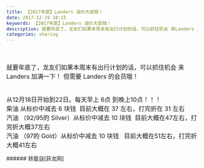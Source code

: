 ```yaml
---
title: 【2017年底】Landers 油价大促销！
date: 2017-12-19 18:15
keywords: 【2017年底】Landers 油价大促销！
description: 就要年底了，龙友们如果本周末有出行计划的话，可以抓住机会 来Landers 加满一下！ 但需要 Landers 的会员哦！从12月18日开始到22日。每天早上 6点 到晚上10点！！！ 柴油 从标价中减去 6 块钱  目前大概在 37 左右，打完折在 31 左右汽油 （92/95的 Silver）从标价中减去 10 块钱  目前大概在47左右，打完折大概37左右汽油 （97的 Gold）从标价中减去 10 块钱   目前大概在51左右，打完折大概41左右
categories: sharing
---
```

<td class="t_f" id="postmessage_1045199">

<img alt="" border="0" class="zoom" data-cf-modified-d184da9c22579256e1015f4c-="" file="https://scontent.fmnl4-6.fna.fbcdn.net/v/t1.0-9/24852618_887703994725983_3599699919105830186_n.jpg?oh=d35d64dbee1d1c3f2ce9878434d633a8&amp;oe=5AB1AD06" id="aimg_GPccR" lazyloadthumb="1" onclick="" onmouseover="" src="https://scontent.fmnl4-6.fna.fbcdn.net/v/t1.0-9/24852618_887703994725983_3599699919105830186_n.jpg?oh=d35d64dbee1d1c3f2ce9878434d633a8&amp;oe=5AB1AD06"/><br/>
<font size="3"><br/>
</font><br/>
<font size="3">就要年底了，龙友们如果本周末有出行计划的话，可以抓住机会 来Landers 加满一下！ 但需要 Landers 的会员哦！</font><br/>
<font size="3"><br/>
</font><br/>
<font style="font-size:16px">从12月18日开始到22日。每天早上 6点 到晚上10点！！！ </font><br/>
<font style="font-size:16px">柴油 从标价中减去 6 块钱  目前大概在 37 左右，打完折在 31 左右</font><br/>
<font style="font-size:16px">汽油 （92/95的 Silver）</font><font style="font-size:16px">从标价中减去 10 块钱  目前大概在47左右，打完折大概37左右</font><br/>
<font style="font-size:16px">汽油 （97的 Gold）</font><font style="font-size:16px">从标价中减去 10 块钱   </font><font style="font-size:16px">目前大概在51左右，打完折大概41左右</font><br/>
</td>
###### 转载自[菲龙网]
